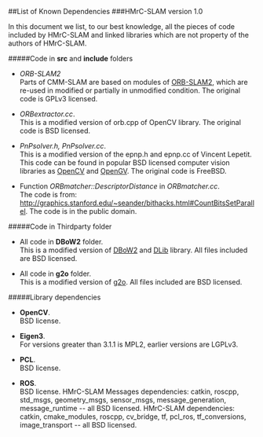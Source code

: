 ##List of Known Dependencies
###HMrC-SLAM version 1.0

In this document we list, to our best knowledge, all the pieces of code included by HMrC-SLAM and linked libraries which are not property of the authors of HMrC-SLAM.

#####Code in **src** and **include** folders

* *ORB-SLAM2*  
Parts of CMM-SLAM are based on modules of [ORB-SLAM2](https://github.com/raulmur/ORB_SLAM2), which are re-used in modified or partially in unmodified condition. The original code is GPLv3 licensed.

* *ORBextractor.cc*.  
This is a modified version of orb.cpp of OpenCV library. The original code is BSD licensed.

* *PnPsolver.h, PnPsolver.cc*.  
This is a modified version of the epnp.h and epnp.cc of Vincent Lepetit. 
This code can be found in popular BSD licensed computer vision libraries as [OpenCV](https://github.com/Itseez/opencv/blob/master/modules/calib3d/src/epnp.cpp) and [OpenGV](https://github.com/laurentkneip/opengv/blob/master/src/absolute_pose/modules/Epnp.cpp). The original code is FreeBSD.

* Function *ORBmatcher::DescriptorDistance* in *ORBmatcher.cc*.  
The code is from: http://graphics.stanford.edu/~seander/bithacks.html#CountBitsSetParallel.
The code is in the public domain.

#####Code in Thirdparty folder

* All code in **DBoW2** folder.  
This is a modified version of [DBoW2](https://github.com/dorian3d/DBoW2) and [DLib](https://github.com/dorian3d/DLib) library. All files included are BSD licensed.

* All code in **g2o** folder.  
This is a modified version of [g2o](https://github.com/RainerKuemmerle/g2o). All files included are BSD licensed.

#####Library dependencies 

* **OpenCV**.  
BSD license.

* **Eigen3**.  
For versions greater than 3.1.1 is MPL2, earlier versions are LGPLv3.

* **PCL**.  
BSD license.

* **ROS**.  
BSD license. 
HMrC-SLAM Messages dependencies: catkin, roscpp, std_msgs, geometry_msgs, sensor_msgs, message_generation, message_runtime -- all BSD licensed.
HMrC-SLAM dependencies: catkin, cmake_modules, roscpp, cv_bridge, tf, pcl_ros, tf_conversions, image_transport -- all BSD licensed.
